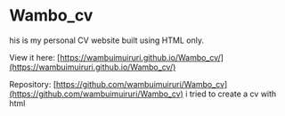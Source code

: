 # Wambo_cv
his is my personal CV website built using HTML only.


View it here: [https://wambuimuiruri.github.io/Wambo_cv/](https://wambuimuiruri.github.io/Wambo_cv/)


Repository: [https://github.com/wambuimuiruri/Wambo_cv](https://github.com/wambuimuiruri/Wambo_cv)
i tried to create a cv with html
